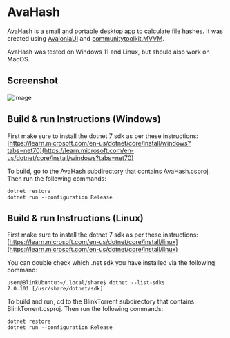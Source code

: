 # AvaHash

AvaHash is a small and portable desktop app to calculate file hashes. It was created using [AvaloniaUI](https://www.avaloniaui.net/) and [communitytoolkit.MVVM](https://learn.microsoft.com/en-us/dotnet/communitytoolkit/mvvm/).

AvaHash was tested on Windows 11 and Linux, but should also work on MacOS.

## Screenshot

![image](https://github.com/jpmikkers/AvaHash/assets/10578746/0723dfa2-f92c-42b1-9b4e-21bde38e7d53)

## Build & run Instructions (Windows)

First make sure to install the dotnet 7 sdk as per these instructions: [https://learn.microsoft.com/en-us/dotnet/core/install/windows?tabs=net70](https://learn.microsoft.com/en-us/dotnet/core/install/windows?tabs=net70)

To build, go to the AvaHash subdirectory that contains AvaHash.csproj. Then run the following commands:

    dotnet restore
    dotnet run --configuration Release

## Build & run Instructions (Linux)

First make sure to install the dotnet 7 sdk as per these instructions: [https://learn.microsoft.com/en-us/dotnet/core/install/linux](https://learn.microsoft.com/en-us/dotnet/core/install/linux)

You can double check which .net sdk you have installed via the following command:

    user@BlinkUbuntu:~/.local/share$ dotnet --list-sdks
    7.0.101 [/usr/share/dotnet/sdk]

To build and run, cd to the BlinkTorrent subdirectory that contains BlinkTorrent.csproj. Then run the following commands:

    dotnet restore
    dotnet run --configuration Release
